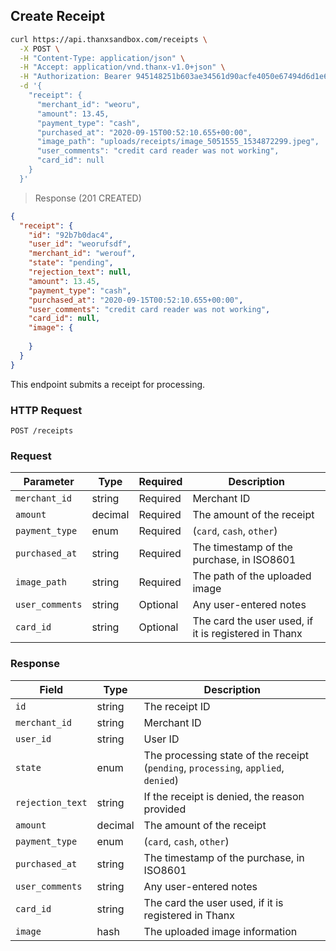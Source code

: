 ## Create Receipt

```bash
curl https://api.thanxsandbox.com/receipts \
  -X POST \
  -H "Content-Type: application/json" \
  -H "Accept: application/vnd.thanx-v1.0+json" \
  -H "Authorization: Bearer 945148251b603ae34561d90acfe4050e67494d6d1e65d4d3d52798407f03c0bd" \
  -d '{
    "receipt": {
      "merchant_id": "weoru",
      "amount": 13.45,
      "payment_type": "cash",
      "purchased_at": "2020-09-15T00:52:10.655+00:00",
      "image_path": "uploads/receipts/image_5051555_1534872299.jpeg",
      "user_comments": "credit card reader was not working",
      "card_id": null
    }
  }'
```

> Response (201 CREATED)

```json
{
  "receipt": {
    "id": "92b7b0dac4",
    "user_id": "weorufsdf",
    "merchant_id": "werouf",
    "state": "pending",
    "rejection_text": null,
    "amount": 13.45,
    "payment_type": "cash",
    "purchased_at": "2020-09-15T00:52:10.655+00:00",
    "user_comments": "credit card reader was not working",
    "card_id": null,
    "image": {
      
    }
  }
}
```

This endpoint submits a receipt for processing.

### HTTP Request

`POST /receipts`

### Request

Parameter | Type | Required | Description
--------- | ---- | -------- | -----------
`merchant_id` | string | Required | Merchant ID
`amount` | decimal | Required | The amount of the receipt
`payment_type` | enum | Required | (`card`, `cash`, `other`)
`purchased_at` | string | Required | The timestamp of the purchase, in ISO8601
`image_path` | string | Required | The path of the uploaded image
`user_comments` | string | Optional | Any user-entered notes
`card_id` | string | Optional | The card the user used, if it is registered in Thanx

### Response

Field | Type | Description
----- | ---- | -----------
`id` | string | The receipt ID
`merchant_id` | string | Merchant ID
`user_id` | string | User ID
`state` | enum | The processing state of the receipt (`pending`, `processing`, `applied`, `denied`)
`rejection_text` | string | If the receipt is denied, the reason provided
`amount` | decimal | The amount of the receipt
`payment_type` | enum | (`card`, `cash`, `other`)
`purchased_at` | string | The timestamp of the purchase, in ISO8601
`user_comments` | string | Any user-entered notes
`card_id` | string | The card the user used, if it is registered in Thanx
`image` | hash | The uploaded image information
